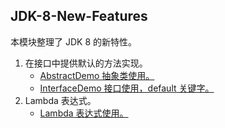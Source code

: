 ## JDK-8-New-Features

本模块整理了 JDK 8 的新特性。

1. 在接口中提供默认的方法实现。
    * [AbstractDemo 抽象类使用。](./src/main/java/common/AbstractDemo.java)
    * [InterfaceDemo 接口使用，default 关键字。](./src/main/java/common/InterfaceDemo.java)
2. Lambda 表达式。
    * [Lambda 表达式使用。](./src/main/java/lambda/LambdaDemo.java)
